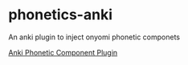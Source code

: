 # phonetics-anki
An anki plugin to inject onyomi phonetic componets


[Anki Phonetic Component Plugin](https://ankiweb.net/shared/info/1459981298?ok=2)
